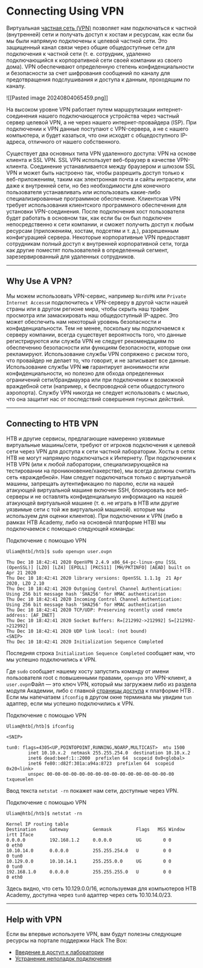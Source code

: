 
# Connecting Using VPN

Виртуальная [частная сеть (VPN)](https://en.wikipedia.org/wiki/Virtual_private_network) позволяет нам подключаться к частной (внутренней) сети и получать доступ к хостам и ресурсам, как если бы мы были напрямую подключены к целевой частной сети. Это защищенный канал связи через общие общедоступные сети для подключения к частной сети (т. е. сотрудник, удаленно подключающийся к корпоративной сети своей компании из своего дома). VPN обеспечивают определенную степень конфиденциальности и безопасности за счет шифрования сообщений по каналу для предотвращения подслушивания и доступа к данным, проходящим по каналу.

![[Pasted image 20240804065459.png]]

На высоком уровне VPN работает путем маршрутизации интернет-соединения нашего подключающегося устройства через частный сервер целевой VPN, а не через нашего интернет-провайдера (ISP). При подключении к VPN данные поступают с VPN-сервера, а не с нашего компьютера, и будет казаться, что они исходят с общедоступного IP-адреса, отличного от нашего собственного.

Существует два основных типа VPN удаленного доступа: VPN на основе клиента и SSL VPN. SSL VPN использует веб-браузер в качестве VPN-клиента. Соединение устанавливается между браузером и шлюзом SSL VPN и может быть настроено так, чтобы разрешить доступ только к веб-приложениям, таким как электронная почта и сайты интрасети, или даже к внутренней сети, но без необходимости для конечного пользователя устанавливать или использовать какие-либо специализированные программное обеспечение. Клиентская VPN требует использования клиентского программного обеспечения для установки VPN-соединения. После подключения хост пользователя будет работать в основном так, как если бы он был подключен непосредственно к сети компании, и сможет получить доступ к любым ресурсам (приложениям, хостам, подсетям и т. д.), разрешенным конфигурацией сервера. Некоторые корпоративные VPN предоставят сотрудникам полный доступ к внутренней корпоративной сети, тогда как другие поместят пользователей в определенный сегмент, зарезервированный для удаленных сотрудников.

---

## Why Use A VPN?

Мы можем использовать VPN-сервис, например `NordVPN` или `Private Internet Access`и подключитесь к VPN-серверу в другой части нашей страны или в другом регионе мира, чтобы скрыть наш трафик просмотра или замаскировать наш общедоступный IP-адрес. Это может обеспечить нам некоторый уровень безопасности и конфиденциальности. Тем не менее, поскольку мы подключаемся к серверу компании, всегда существует вероятность того, что данные регистрируются или служба VPN не следует рекомендациям по обеспечению безопасности или функциям безопасности, которые они рекламируют. Использование службы VPN сопряжено с риском того, что провайдер не делает то, что говорит, и не записывает все данные. Использование службы VPN **не** гарантирует анонимности или конфиденциальности, но полезно для обхода определенных ограничений сети/брандмауэра или при подключении к возможной враждебной сети (например, к беспроводной сети общедоступного аэропорта). Службу VPN никогда не следует использовать с мыслью, что она защитит нас от последствий совершения гнусных действий.

---

## Connecting to HTB VPN

HTB и другие сервисы, предлагающие намеренно уязвимые виртуальные машины/сети, требуют от игроков подключения к целевой сети через VPN для доступа к сети частной лаборатории. Хосты в сетях HTB не могут напрямую подключаться к Интернету. При подключении к HTB VPN (или к любой лаборатории, специализирующейся на тестировании на проникновение/хакерстве), мы всегда должны считать сеть «враждебной». Нам следует подключаться только с виртуальной машины, запрещать аутентификацию по паролю, если на нашей атакующей виртуальной машине включен SSH, блокировать все веб-серверы и не оставлять конфиденциальную информацию на нашей атакующей виртуальной машине (т. е. не играть в HTB или другие уязвимые сети с той же виртуальной машиной). которые мы используем для оценки клиентов). При подключении к VPN (либо в рамках HTB Academy, либо на основной платформе HTB) мы подключаемся с помощью следующей команды:

Подключение с помощью VPN

```shell-session
Uliam@htb[/htb]$ sudo openvpn user.ovpn

Thu Dec 10 18:42:41 2020 OpenVPN 2.4.9 x86_64-pc-linux-gnu [SSL (OpenSSL)] [LZO] [LZ4] [EPOLL] [PKCS11] [MH/PKTINFO] [AEAD] built on Apr 21 2020
Thu Dec 10 18:42:41 2020 library versions: OpenSSL 1.1.1g  21 Apr 2020, LZO 2.10
Thu Dec 10 18:42:41 2020 Outgoing Control Channel Authentication: Using 256 bit message hash 'SHA256' for HMAC authentication
Thu Dec 10 18:42:41 2020 Incoming Control Channel Authentication: Using 256 bit message hash 'SHA256' for HMAC authentication
Thu Dec 10 18:42:41 2020 TCP/UDP: Preserving recently used remote address: [AF_INET]
Thu Dec 10 18:42:41 2020 Socket Buffers: R=[212992->212992] S=[212992->212992]
Thu Dec 10 18:42:41 2020 UDP link local: (not bound)
<SNIP>
Thu Dec 10 18:42:41 2020 Initialization Sequence Completed
```

Последняя строка `Initialization Sequence Completed` сообщает нам, что мы успешно подключились к VPN.

Где `sudo` сообщает нашему хосту запустить команду от имени пользователя root с повышенными правами, `openvpn` это VPN-клиент, а `user.ovpn`Файл — это ключ VPN, который мы загружаем либо из раздела модуля Академии, либо с главной [страницы доступа](https://www.hackthebox.eu/home/htb/access) к платформе HTB . Если мы напечатаем `ifconfig` в другом окне терминала мы увидим `tun` адаптер, если мы успешно подключились к VPN.

Подключение с помощью VPN

```shell-session
Uliam@htb[/htb]$ ifconfig

<SNIP>

tun0: flags=4305<UP,POINTOPOINT,RUNNING,NOARP,MULTICAST>  mtu 1500
        inet 10.10.x.2  netmask 255.255.254.0  destination 10.10.x.2
        inet6 dead:beef:1::2000  prefixlen 64  scopeid 0x0<global>
        inet6 fe80::d82f:301a:a94a:8723  prefixlen 64  scopeid 0x20<link>
        unspec 00-00-00-00-00-00-00-00-00-00-00-00-00-00-00-00  txqueuelen
```

Ввод текста `netstat -rn` покажет нам сети, доступные через VPN.

Подключение с помощью VPN

```shell-session
Uliam@htb[/htb]$ netstat -rn

Kernel IP routing table
Destination     Gateway         Genmask         Flags   MSS Window  irtt Iface
0.0.0.0         192.168.1.2     0.0.0.0         UG        0 0          0 eth0
10.10.14.0      0.0.0.0         255.255.254.0   U         0 0          0 tun0
10.129.0.0      10.10.14.1      255.255.0.0     UG        0 0          0 tun0
192.168.1.0     0.0.0.0         255.255.255.0   U         0 0          0 eth0
```

Здесь видно, что сеть 10.129.0.0/16, используемая для компьютеров HTB Academy, доступна через `tun0` адаптер через сеть 10.10.14.0/23.

---

## Help with VPN

Если вы впервые используете VPN, вам будут полезны следующие ресурсы на портале поддержки Hack The Box:

- [Введение в доступ к лаборатории](https://help.hackthebox.com/en/articles/5185687-gs-introduction-to-lab-access)
- [Устранение неполадок подключения](https://help.hackthebox.com/en/articles/5185536-t-connection-troubleshooting)
